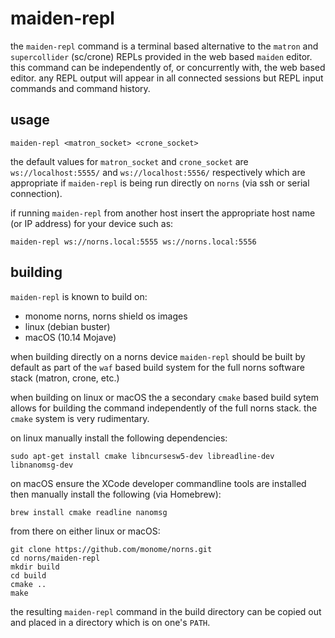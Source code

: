maiden-repl
===========

the `maiden-repl` command is a terminal based alternative to the `matron`
and `supercollider` (sc/crone) REPLs provided in the web based `maiden` editor. this
command can be independently of, or concurrently with, the web based editor. any
REPL output will appear in all connected sessions but REPL input commands and command
history.

usage
-----

`maiden-repl <matron_socket> <crone_socket>`

the default values for `matron_socket` and `crone_socket` are
`ws://localhost:5555/` and `ws://localhost:5556/` respectively which are
appropriate if `maiden-repl` is being run directly on `norns` (via ssh or serial
connection).

if running `maiden-repl` from another host insert the appropriate host name (or
IP address) for
your device such as:

```
maiden-repl ws://norns.local:5555 ws://norns.local:5556
```

building
--------

`maiden-repl` is known to build on:
* monome norns, norns shield os images
* linux (debian buster)
* macOS (10.14 Mojave)

when building directly on a norns device `maiden-repl` should be built by
default as part of the `waf` based build system for the full norns software
stack (matron, crone, etc.)

when building on linux or macOS the a secondary `cmake` based build sytem allows
for building the command independently of the full norns stack. the `cmake`
system is very rudimentary.

on linux manually install the following dependencies:
```
sudo apt-get install cmake libncursesw5-dev libreadline-dev libnanomsg-dev
```

on macOS ensure the XCode developer commandline tools are installed then manually install the following (via Homebrew):
```
brew install cmake readline nanomsg
```

from there on either linux or macOS:
```
git clone https://github.com/monome/norns.git
cd norns/maiden-repl
mkdir build
cd build
cmake ..
make
```

the resulting `maiden-repl` command in the build directory can be copied out and
placed in a directory which is on one's `PATH`.

